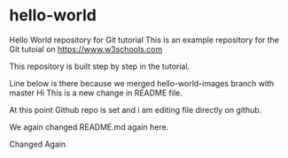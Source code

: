 
# hello-world
Hello World repository for Git tutorial
This is an example repository for the Git tutoial on https://www.w3schools.com

This repository is built step by step in the tutorial.

Line below is there because we merged hello-world-images branch with master
Hi This is a new change in README file.

At this point Github repo is set and i am editing file directly on github.

We again changed README.md again here.

Changed Again
